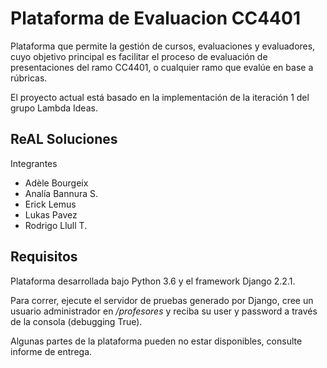 # Plataforma de Evaluacion CC4401
Plataforma que permite la gestión de cursos, evaluaciones y evaluadores, cuyo objetivo principal es 
facilitar el proceso de evaluación de presentaciones del ramo CC4401, o cualquier ramo que evalúe en
base a rúbricas.

El proyecto actual está basado en la implementación de la iteración 1 del grupo Lambda Ideas.

## ReAL Soluciones
Integrantes
* Adèle Bourgeix
* Analía Bannura S.
* Erick Lemus
* Lukas Pavez
* Rodrigo Llull T.

## Requisitos
Plataforma desarrollada bajo Python 3.6 y el framework Django 2.2.1.

Para correr, ejecute el servidor de pruebas generado por Django, cree un usuario administrador en */profesores* y reciba su user y password a través de la consola (debugging True).

Algunas partes de la plataforma pueden no estar disponibles, consulte informe de entrega.
